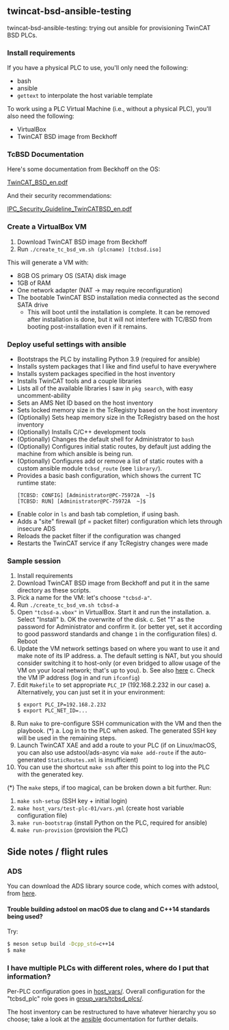 ## twincat-bsd-ansible-testing

twincat-bsd-ansible-testing: trying out ansible for provisioning TwinCAT BSD PLCs.

### Install requirements

If you have a physical PLC to use, you'll only need the following:

* bash
* ansible
* ``gettext`` to interpolate the host variable template

To work using a PLC Virtual Machine (i.e., without a physical PLC), you'll also
need the following:

* VirtualBox
* TwinCAT BSD image from Beckhoff

### TcBSD Documentation

Here's some documentation from Beckhoff on the OS:

[TwinCAT_BSD_en.pdf](https://download.beckhoff.com/download/Document/ipc/embedded-pc/embedded-pc-cx/TwinCAT_BSD_en.pdf)

And their security recommendations:

[IPC_Security_Guideline_TwinCATBSD_en.pdf](https://download.beckhoff.com/download/document/product-security/Guidelines/IPC_Security_Guideline_TwinCATBSD_en.pdf)

### Create a VirtualBox VM

1. Download TwinCAT BSD image from Beckhoff
2. Run ``./create_tc_bsd_vm.sh (plcname) [tcbsd.iso]``

This will generate a VM with:

* 8GB OS primary OS (SATA) disk image
* 1GB of RAM
* One network adapter (NAT -> may require reconfiguration)
* The bootable TwinCAT BSD installation media connected as the second SATA drive
    * This will boot until the installation is complete. It can be removed
      after installation is done, but it will not interfere with TC/BSD
      from booting post-installation even if it remains.

### Deploy useful settings with ansible

* Bootstraps the PLC by installing Python 3.9 (required for ansible)
* Installs system packages that I like and find useful to have everywhere
* Installs system packages specified in the host inventory
* Installs TwinCAT tools and a couple libraries
* Lists all of the available libraries I saw in `pkg search`, with easy uncomment-ability
* Sets an AMS Net ID based on the host inventory
* Sets locked memory size in the TcRegistry based on the host inventory
* (Optionally) Sets heap memory size in the TcRegistry based on the host inventory
* (Optionally) Installs C/C++ development tools
* (Optionally) Changes the default shell for Administrator to `bash`
* (Optionally) Configures initial static routes, by default just adding the
  machine from which ansible is being run.
* (Optionally) Configures add or remove a list of static routes with a custom
  ansible module ``tcbsd_route`` (see ``library/``).
* Provides a basic bash configuration, which shows the current TC runtime state:
  ```
  [TCBSD: CONFIG] [Administrator@PC-75972A  ~]$
  [TCBSD: RUN] [Administrator@PC-75972A  ~]$
  ```
* Enable color in ``ls`` and bash tab completion, if using bash.
* Adds a "site" firewall (pf = packet filter) configuration which lets through insecure ADS
* Reloads the packet filter if the configuration was changed
* Restarts the TwinCAT service if any TcRegistry changes were made


### Sample session

1. Install requirements
2. Download TwinCAT BSD image from Beckhoff and put it in the same directory as
   these scripts.
3. Pick a name for the VM: let's choose ``"tcbsd-a"``.
4. Run ``./create_tc_bsd_vm.sh tcbsd-a``
5. Open ``"tcbsd-a.vbox"`` in VirtualBox. Start it and run the installation.
    a. Select "Install"
    b. OK the overwrite of the disk.
    c. Set "1" as the password for Administrator and confirm it. (or better
        yet, set it according to good password standards and change `1` in the
        configuration files)
    d. Reboot
6. Update the VM network settings based on where you want to use it and make note
   of its IP address.
    a. The default setting is NAT, but you should consider switching it to
       host-only (or even bridged to allow usage of the VM on your local network;
       that's up to you).
    b. See also [here](https://infosys.beckhoff.com/english.php?content=../content/1033/twincat_bsd/5620035467.html&id=)
    c. Check the VM IP address (log in and run ``ifconfig``)
7. Edit ``Makefile`` to set appropriate ``PLC_IP`` (192.168.2.232 in our case)
    a. Alternatively, you can just set it in your environment:
    ```
    $ export PLC_IP=192.168.2.232
    $ export PLC_NET_ID=...
    ```
8. Run ``make`` to pre-configure SSH communication with the VM and then the playbook. (*)
    a. Log in to the PLC when asked.  The generated SSH key will be used in the
       remaining steps.
9. Launch TwinCAT XAE and add a route to your PLC (if on Linux/macOS, you can
    also use adstool/ads-async via ``make add-route`` if the auto-generated
    ``StaticRoutes.xml`` is insufficient)
10. You can use the shortcut ``make ssh`` after this point to log into the PLC
    with the generated key.

(*) The ``make`` steps, if too magical, can be broken down a bit further.
Run:

1. ``make ssh-setup`` (SSH key + initial login)
2. ``make host_vars/test-plc-01/vars.yml`` (create host variable configuration file)
3. ``make run-bootstrap`` (install Python on the PLC, required for ansible)
4. ``make run-provision`` (provision the PLC)


## Side notes / flight rules

### ADS

You can download the ADS library source code, which comes with adstool, from
[here](https://github.com/Beckhoff/ADS/).

#### Trouble building adstool on macOS due to clang and C++14 standards being used?

Try:
```bash
$ meson setup build -Dcpp_std=c++14
$ make
```

### I have multiple PLCs with different roles, where do I put that information?

Per-PLC configuration goes in [host_vars/](host_vars).
Overall configuration for the "tcbsd_plc" role goes in
[group_vars/tcbsd_plcs/](group_vars/tcbsd_plcs/).

The host inventory can be restructured to have whatever hierarchy you so choose;
take a look at the [ansible](https://www.ansible.com/) documentation for further
details.
